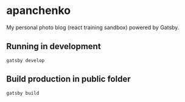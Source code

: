 # apanchenko
My personal photo blog (react training sandbox) powered by Gatsby.

## Running in development
`gatsby develop`

## Build production in public folder
`gatsby build`

